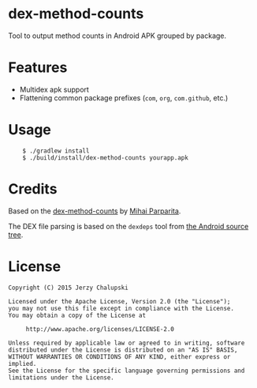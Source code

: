 dex-method-counts
=================
Tool to output method counts in Android APK grouped by package.

Features
========
* Multidex apk support
* Flattening common package prefixes (`com`, `org`, `com.github`, etc.)

Usage
=====

```
    $ ./gradlew install
    $ ./build/install/dex-method-counts yourapp.apk
```

Credits
=======
Based on the [dex-method-counts](https://github.com/mihaip/dex-method-counts) by [Mihai Parparita](https://github.com/mihaip).

The DEX file parsing is based on the `dexdeps` tool from
[the Android source tree](https://android.googlesource.com/platform/dalvik.git/+/master/tools/dexdeps/).

License
=======

    Copyright (C) 2015 Jerzy Chalupski

    Licensed under the Apache License, Version 2.0 (the "License");
    you may not use this file except in compliance with the License.
    You may obtain a copy of the License at

         http://www.apache.org/licenses/LICENSE-2.0

    Unless required by applicable law or agreed to in writing, software
    distributed under the License is distributed on an "AS IS" BASIS,
    WITHOUT WARRANTIES OR CONDITIONS OF ANY KIND, either express or implied.
    See the License for the specific language governing permissions and
    limitations under the License.
